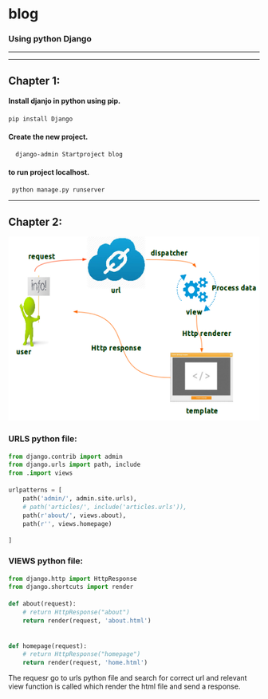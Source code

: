 # blog

### Using python Django
---
---
## Chapter 1:
 #### Install djanjo in python using pip.
 ```
 pip install Django
 ```
 #### Create the new project.
 ```
   django-admin Startproject blog
 ```
 #### to run project localhost.
 ```
  python manage.py runserver
 ```
 ***
 ## Chapter 2:
 ![URLS_VIEWS](./img/django1.png)
 
### URLS python file:
```python
from django.contrib import admin
from django.urls import path, include
from .import views

urlpatterns = [
    path('admin/', admin.site.urls),
    # path('articles/', include('articles.urls')),
    path(r'about/', views.about),
    path(r'', views.homepage)

]
```
### VIEWS python file:
```python
from django.http import HttpResponse
from django.shortcuts import render

def about(request):
    # return HttpResponse("about")
    return render(request, 'about.html')


def homepage(request):
    # return HttpResponse("homepage")
    return render(request, 'home.html')
```
The requesr go to urls python file and search for correct url and relevant view function is called which render the html file and send a response.



